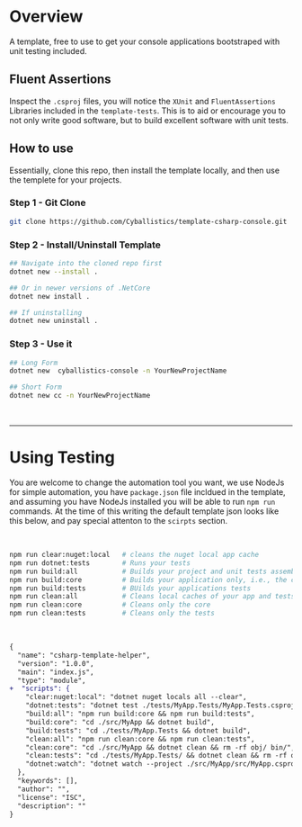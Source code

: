 # Overview

A template, free to use to get your console applications bootstraped with unit testing included.

## Fluent Assertions

Inspect the `.csproj` files, you will notice the `XUnit` and `FluentAssertions` Libraries included in the `template-tests`.  This is to aid or encourage you to not only write good software, but to build excellent software with unit tests.

## How to use
Essentially, clone this repo, then install the template locally, and then use the templete for your projects.

### Step 1 - Git Clone

```bash
git clone https://github.com/Cyballistics/template-csharp-console.git
```

### Step 2 - Install/Uninstall Template

```bash
## Navigate into the cloned repo first
dotnet new --install .

## Or in newer versions of .NetCore
dotnet new install .

## If uninstalling
dotnet new uninstall .
```

### Step 3 - Use it

```bash
## Long Form
dotnet new  cyballistics-console -n YourNewProjectName

## Short Form
dotnet new cc -n YourNewProjectName
```

<br/><hr/>

# Using Testing
You are welcome to change the automation tool you want, we use NodeJs for simple automation, you have `package.json` file incldued in the template, and assuming you have NodeJs installed you will be able to run `npm run` commands. At the time of this writing the default template json looks like this below, and pay special attenton to the `scirpts` section.

<br/>

```bash
npm run clear:nuget:local   # cleans the nuget local app cache
npm run dotnet:tests        # Runs your tests
npm run build:all           # Builds your project and unit tests assemblies
npm run build:core          # Builds your application only, i.e., the core
npm run build:tests         # BUilds your applications tests
npm run clean:all           # Cleans local caches of your app and tests folder
npm run clean:core          # Cleans only the core
npm run clean:tests         # Cleans only the tests
```

<br/>

```diff
{
  "name": "csharp-template-helper",
  "version": "1.0.0",
  "main": "index.js",
  "type": "module",
+  "scripts": {
    "clear:nuget:local": "dotnet nuget locals all --clear",
    "dotnet:tests": "dotnet test ./tests/MyApp.Tests/MyApp.Tests.csproj --logger \"console;verbosity=detailed\"",
    "build:all": "npm run build:core && npm run build:tests",
    "build:core": "cd ./src/MyApp && dotnet build",
    "build:tests": "cd ./tests/MyApp.Tests && dotnet build",
    "clean:all": "npm run clean:core && npm run clean:tests",
    "clean:core": "cd ./src/MyApp && dotnet clean && rm -rf obj/ bin/",
    "clean:tests": "cd ./tests/MyApp.Tests/ && dotnet clean && rm -rf obj/ bin/",
    "dotnet:watch": "dotnet watch --project ./src/MyApp/src/MyApp.csproj"
  },
  "keywords": [],
  "author": "",
  "license": "ISC",
  "description": ""
}
```